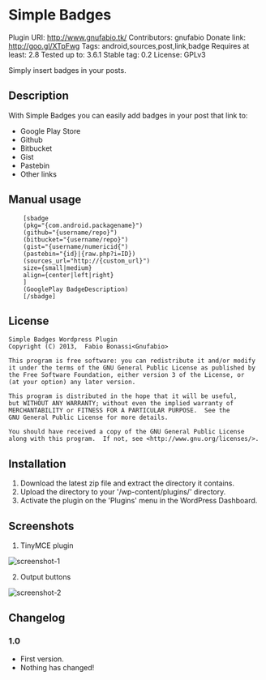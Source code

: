 # Simple Badges #
Plugin URI: http://www.gnufabio.tk/
Contributors: gnufabio
Donate link: http://goo.gl/XTpFwg
Tags: android,sources,post,link,badge
Requires at least: 2.8
Tested up to: 3.6.1
Stable tag: 0.2
License: GPLv3

Simply insert badges in your posts.

## Description ##
With Simple Badges you can easily add badges in your post that link to:
* Google Play Store
* Github
* Bitbucket
* Gist
* Pastebin
* Other links

## Manual usage ##
		[sbadge 
		(pkg="{com.android.packagename}") 
		(github="{username/repo}") 
		(bitbucket="{username/repo}") 
		(gist="{username/numericid{") 
		(pastebin="{id}|{raw.php?i=ID}) 
		(sources_url="http://{custom_url}") 
		size={small|medium} 
		align={center|left|right}
		]
		(GooglePlay BadgeDescription)
		[/sbadge]

## License ##
	Simple Badges Wordpress Plugin
    Copyright (C) 2013,  Fabio Bonassi<Gnufabio>

    This program is free software: you can redistribute it and/or modify
    it under the terms of the GNU General Public License as published by
    the Free Software Foundation, either version 3 of the License, or
    (at your option) any later version.

    This program is distributed in the hope that it will be useful,
    but WITHOUT ANY WARRANTY; without even the implied warranty of
    MERCHANTABILITY or FITNESS FOR A PARTICULAR PURPOSE.  See the
    GNU General Public License for more details.

    You should have received a copy of the GNU General Public License
    along with this program.  If not, see <http://www.gnu.org/licenses/>.
	
## Installation ##
1. Download the latest zip file and extract the directory it contains.
2. Upload the directory to your '/wp-content/plugins/' directory.
3. Activate the plugin on the 'Plugins' menu in the WordPress Dashboard.

## Screenshots ##
1. TinyMCE plugin

![screenshot-1]

2. Output buttons

![screenshot-2]

## Changelog ##
### 1.0 ###
* First version.
* Nothing has changed!

[screenshot-1]: https://raw.github.com/gnufabio/wp_simple_badges_plugin/master/screenshot-1.png
[screenshot-2]: https://raw.github.com/gnufabio/wp_simple_badges_plugin/master/screenshot-2.png